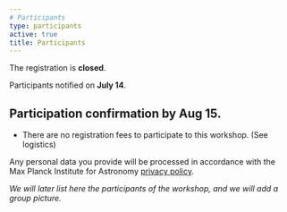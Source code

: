 ```yaml
---
# Participants
type: participants
active: true
title: Participants
---
```


<i class="fa-solid fa-people-group"></i> The registration is **closed**.

<i class="fa-solid fa-envelope-open-text"></i> Participants notified on **July 14**.

## <i class="fa-solid fa-circle-check"></i> Participation confirmation by **Aug 15**.
* There are no registration fees to participate to this workshop. (See logistics)

<i class="fa-solid fa-file-shield"></i> Any personal data you provide will be processed in accordance with the Max Planck Institute for Astronomy [privacy policy](http://www.mpia.de/privacy-policy).

_We will later list here the participants of the workshop, and we will add a group picture._
